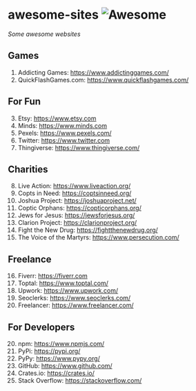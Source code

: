 # awesome-sites ![Awesome](https://cdn.rawgit.com/sindresorhus/awesome/d7305f38d29fed78fa85652e3a63e154dd8e8829/media/badge.svg)
*Some awesome websites*

## Games
1. Addicting Games: https://www.addictinggames.com/
2. QuickFlashGames.com: https://www.quickflashgames.com/

## For Fun
3. Etsy: https://www.etsy.com
4. Minds: https://www.minds.com
5. Pexels: https://www.pexels.com/
6. Twitter: https://www.twitter.com
7. Thingiverse: https://www.thingiverse.com/

## Charities
8. Live Action: https://www.liveaction.org/
9. Copts in Need: https://coptsinneed.org/
10. Joshua Project: https://joshuaproject.net/
11. Coptic Orphans: https://copticorphans.org/
12. Jews for Jesus: https://jewsforjesus.org/
13. Clarion Project: https://clarionproject.org/
14. Fight the New Drug: https://fightthenewdrug.org/
15. The Voice of the Martyrs: https://www.persecution.com/

## Freelance
16. Fiverr: https://fiverr.com
17. Toptal: https://www.toptal.com/
17. Upwork: https://www.upwork.com/
18. Seoclerks: https://www.seoclerks.com/
19. Freelancer: https://www.freelancer.com/

## For Developers
20. npm: https://www.npmjs.com/
21. PyPi: https://pypi.org/  
22. PyPy: https://www.pypy.org/
23. GitHub: https://www.github.com/
24. Crates.io: https://crates.io/
25. Stack Overflow: https://stackoverflow.com/
